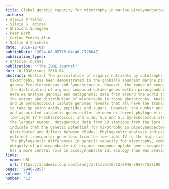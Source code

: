 ```yaml
---
title: Global genetic capacity for mixotrophy in marine picocyanobacteria
authors:
- Alexis P Yelton
- Silvia G. Acinas
- Shinichi Sunagawa
- Peer Bork
- Carlos Pedrós-Alió
- Sallie W Chisholm
date: '2016-12-01'
publishDate: '2024-08-05T15:04:46.712564Z'
publication_types:
- article-journal
publication: '*The ISME Journal*'
doi: 10.1038/ismej.2016.64
abstract: Abstract The assimilation of organic nutrients by autotrophs, a form of
  mixotrophy, has been demonstrated in the globally abundant marine picocyanobacterial
  genera Prochlorococcus and Synechococcus. However, the range of compounds used and
  the distribution of organic compound uptake genes within picocyanobacteria are unknown.
  Here we analyze genomic and metagenomic data from around the world to determine
  the extent and distribution of mixotrophy in these phototrophs. Analysis of 49 Prochlorococcus
  and 18 Synechococcus isolate genomes reveals that all have the transporters necessary
  to take up amino acids, peptides and sugars. However, the number and type of transporters
  and associated catabolic genes differ between different phylogenetic groups, with
  low-light IV Prochlorococcus, and 5.1B, 5.2 and 5.3 Synechococcus strains having
  the largest number. Metagenomic data from 68 stations from the Tara Oceans expedition
  indicate that the genetic potential for mixotrophy in picocyanobacteria is globally
  distributed and differs between clades. Phylogenetic analyses indicate gradual organic
  nutrient transporter gene loss from the low-light IV to the high-light II Prochlorococcus.
  The phylogenetic differences in genetic capacity for mixotrophy, combined with the
  ubiquity of picocyanobacterial organic compound uptake genes suggests that mixotrophy
  has a more central role in picocyanobacterial ecology than was previously thought.
links:
- name: URL
  url: https://academic.oup.com/ismej/article/10/12/2946-2957/7538100
pages: '2946-2957'
volume: '10'
number: '12'
---
```

